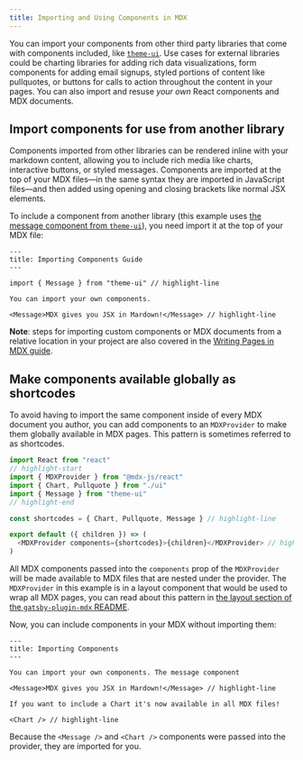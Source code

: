 ```yaml
---
title: Importing and Using Components in MDX
---
```


You can import your components from other third party libraries that come with components included, like [`theme-ui`](https://theme-ui.com/components). Use cases for external libraries could be charting libraries for adding rich data visualizations, form components for adding email signups, styled portions of content like pullquotes, or buttons for calls to action throughout the content in your pages. You can also import and resuse _your own_ React components and MDX documents.

## Import components for use from another library

Components imported from other libraries can be rendered inline with your markdown content, allowing you to include rich media like charts, interactive buttons, or styled messages. Components are imported at the top of your MDX files—in the same syntax they are imported in JavaScript files—and then added using opening and closing brackets like normal JSX elements.

To include a component from another library (this example uses [the message component from `theme-ui`](https://theme-ui.com/components/message)), you need import it at the top of your MDX file:

```mdx
---
title: Importing Components Guide
---

import { Message } from "theme-ui" // highlight-line

You can import your own components.

<Message>MDX gives you JSX in Mardown!</Message> // highlight-line
```

**Note**: steps for importing custom components or MDX documents from a relative location in your project are also covered in the [Writing Pages in MDX guide](/docs/mdx/writing-pages/).

## Make components available globally as shortcodes

To avoid having to import the same component inside of every MDX document you author, you can add components to an `MDXProvider` to make them globally available in MDX pages. This pattern is sometimes referred to as shortcodes.

```js:title=src/components/layout.js
import React from "react"
// highlight-start
import { MDXProvider } from "@mdx-js/react"
import { Chart, Pullquote } from "./ui"
import { Message } from "theme-ui"
// highlight-end

const shortcodes = { Chart, Pullquote, Message } // highlight-line

export default ({ children }) => (
  <MDXProvider components={shortcodes}>{children}</MDXProvider> // highlight-line
)
```

All MDX components passed into the `components` prop of the `MDXProvider` will be made available to MDX files that are nested under the provider. The `MDXProvider` in this example is in a layout component that would be used to wrap all MDX pages, you can read about this pattern in [the layout section of the `gatsby-plugin-mdx` README](/packages/gatsby-plugin-mdx/#default-layouts).

Now, you can include components in your MDX without importing them:

```mdx
---
title: Importing Components
---

You can import your own components. The message component

<Message>MDX gives you JSX in Mardown!</Message> // highlight-line

If you want to include a Chart it's now available in all MDX files!

<Chart /> // highlight-line
```

Because the `<Message />` and `<Chart />` components were passed into the provider, they are imported for you.

